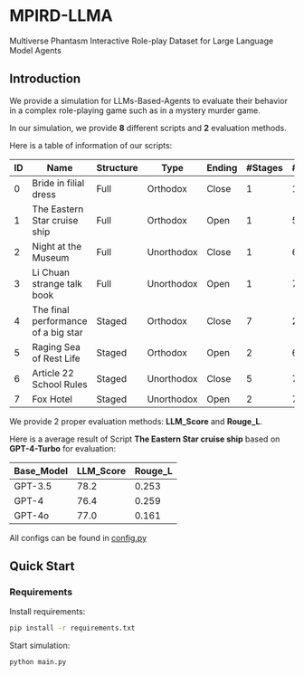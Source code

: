 # MPIRD-LLMA
Multiverse Phantasm Interactive Role-play Dataset for Large Language Model Agents

## Introduction
We provide a simulation for LLMs-Based-Agents to evaluate their behavior in a complex role-playing game such as in a mystery murder game.

In our simulation, we provide **8** different scripts and **2** evaluation methods.

Here is a table of information of our scripts:

| ID | Name                               | Structure | Type       | Ending | #Stages | #Agents | #Words_zh |
| -- | ---------------------------------- | --------- | ---------- | ------ | ------- | ------- | --------- |
| 0 | Bride in filial dress               | Full      | Orthodox   | Close  | 1       | 10      | 45,475    |
| 1 | The Eastern Star cruise ship        | Full      | Orthodox   | Open   | 1       | 5       | 5,619     |
| 2 | Night at the Museum                 | Full      | Unorthodox | Close  | 1       | 6       | 13,849    |
| 3 | Li Chuan strange talk book          | Full      | Unorthodox | Open   | 1       | 7       | 79,012    |
| 4 | The final performance of a big star | Staged    | Orthodox   | Close  | 7       | 2       | 11,288    |
| 5 | Raging Sea of Rest Life             | Staged    | Orthodox   | Open   | 2       | 6       | 18,443    |
| 6 | Article 22 School Rules             | Staged    | Unorthodox | Close  | 5       | 7       | 91,532    |
| 7 | Fox Hotel                           | Staged    | Unorthodox | Open   | 2       | 7       | 107,057   |

We provide 2 proper evaluation methods: **LLM_Score** and **Rouge_L**.

Here is a average result of Script **The Eastern Star cruise ship** based on **GPT-4-Turbo** for evaluation:

| Base_Model | LLM_Score | Rouge_L |
| ---------- | --------- | ------- |
| GPT-3.5    | 78.2      | 0.253   |
| GPT-4      | 76.4      | 0.259   |
| GPT-4o     | 77.0      | 0.161   |

All configs can be found in [config.py](./config.py)

## Quick Start
### Requirements
Install requirements:
```bash
pip install -r requirements.txt
```
Start simulation:
```bash
python main.py
```
